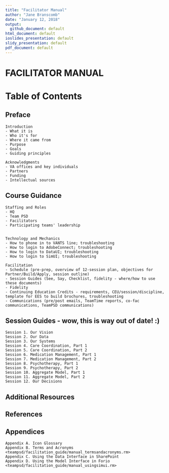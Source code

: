 ```yaml
---
title: "Facilitator Manual"
author: "Jane Branscomb"
date: "January 12, 2018"
output: 
  github_document: default
html_document: default
ioslides_presentation: default
slidy_presentation: default
pdf_document: default
---
```



# FACILITATOR MANUAL


# Table of Contents

## Preface
    
    Introduction
    - What it is
    - Who it's for
    - Where it came from
    - Purpose
    - Goals
    - Guiding principles
    
    Acknowledgments
    - VA offices and key individuals
    - Partners
    - Funding
    - Intellectual sources 

## Course Guidance
    
    Staffing and Roles
    - HQ
    - Team PSD
    - Facilitators
    - Participating teams' leadership
    
       
    Technology and Mechanics
    - How to phone in to VANTS line; troubleshooting
    - How to login to AdobeConnect; troubleshooting
    - How to login to DataUI; troubleshooting
    - How to login to SimUI; troubleshooting
    
    Facilitation
    - Schedule (pre-prep, overview of 12-session plan, objectives for Partner/Build/Apply, session outline)
    - Session Guides (See, Say, Checklist, fidelity - where/how to use these documents)
    - Fidelity
    - Continuing Education Credits - requirements, CEU/session/discipline, template for EES to build brochures, troubleshooting
    - Communications (pre/post emails, TeamTime reports, co-fac communications, TeamPSD communications)
    

## Session Guides - wow, this is way out of date! :)
    Session 1. Our Vision
    Session 2. Our Data
    Session 3. Our Systems
    Session 4. Care Coordination, Part 1
    Session 5. Care Coordination, Part 2
    Session 6. Medication Management, Part 1
    Session 7. Medication Management, Part 2
    Session 8. Psychotherapy, Part 1
    Session 9. Psychotherapy, Part 2
    Session 10. Aggregate Model, Part 1
    Session 11. Aggregate Model, Part 2
    Session 12. Our Decisions

## Additional Resources

## References

## Appendices
    Appendix A. Icon Glossary
    Appendix B. Terms and Acronyms <teampsd/facilitation_guide/manual_termsandacronyms.rm>
    Appendix C. Using the Data Interface in SharePoint
    Appendix D. Using the Model Interface in Forio <teampsd/facilitation_guide/manual_usingsimui.rm>
